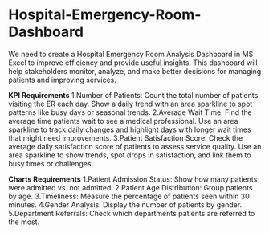 # Hospital-Emergency-Room-Dashboard
We need to create a Hospital Emergency Room Analysis Dashboard in MS Excel to improve efficiency and provide useful insights. This dashboard will help stakeholders monitor, analyze, and make better decisions for managing patients and improving services.

**KPI Requirements**
1.Number of Patients:
Count the total number of patients visiting the ER each day.
Show a daily trend with an area sparkline to spot patterns like busy days or seasonal trends.
2.Average Wait Time:
Find the average time patients wait to see a medical professional.
Use an area sparkline to track daily changes and highlight days with longer wait times that might need improvements.
3.Patient Satisfaction Score:
Check the average daily satisfaction score of patients to assess service quality.
Use an area sparkline to show trends, spot drops in satisfaction, and link them to busy times or challenges.

**Charts Requirements**
1.Patient Admission Status: Show how many patients were admitted vs. not admitted.
2.Patient Age Distribution: Group patients by age.
3.Timeliness: Measure the percentage of patients seen within 30 minutes.
4.Gender Analysis: Display the number of patients by gender. 
5.Department Referrals: Check which departments patients are referred to the most.

